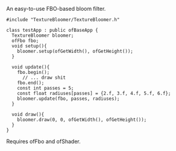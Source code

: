 An easy-to-use FBO-based bloom filter.

    #include "TextureBloomer/TextureBloomer.h"

    class testApp : public ofBaseApp {
      TextureBloomer bloomer;
      ofFbo fbo;
      void setup(){
        bloomer.setup(ofGetWidth(), ofGetHeight());
      }

      void update(){
        fbo.begin();
          // ... draw shit
        fbo.end();
        const int passes = 5;
        const float radiuses[passes] = {2.f, 3.f, 4.f, 5.f, 6.f};
        bloomer.update(fbo, passes, radiuses);
      }

      void draw(){
        bloomer.draw(0, 0, ofGetWidth(), ofGetHeight());
      }
    }

Requires ofFbo and ofShader.
